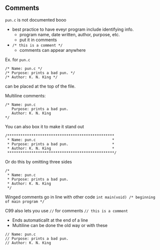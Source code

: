 ## Comments
`pun.c` is not documented booo
- best practice to have eveyr program include identifying info.
    - program name, date written, author, purpose, etc.
    - put it in comments
- `/* this is a comment */`
  - comments can appear anywhere

Ex. for `pun.c`
```
/* Name: pun.c */
/* Purpose: prints a bad pun. */
/* Author: K. N. King */
```
can be placed at the top of the file. 

Multiline comments:
```
/* Name: pun.c 
   Purpose: prints a bad pun.
   Author: K. N. King 
*/
```

You can also box it to make it stand out
```
/*************************************************
 * Name: pun.c                                   *
 * Purpose: prints a bad pun.                    *
 * Author: K. N. King                            *
 *************************************************/
```

Or do this by omitting three sides
```
/*
 * Name: pun.c                                   
 * Purpose: prints a bad pun.                    
 * Author: K. N. King                            
 */
```

Winged comments go in line with other code
`int main(void) /* beginning of main program */`

C99 also lets you use `//` for comments
`// this is a comment`
- Ends automaticallt at the end of a line
- Multiline can be done the old way or with these
```
// Name: pun.c                                   
// Purpose: prints a bad pun.                    
// Author: K. N. King                            
```